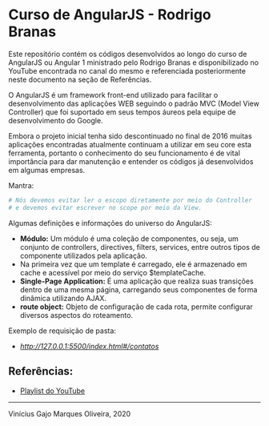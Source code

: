 # Curso de AngularJS - Rodrigo Branas

Este repositório contém os códigos desenvolvidos ao longo do curso de AngularJS ou Angular 1 ministrado pelo Rodrigo Branas e disponibilizado no YouTube encontrada no canal do mesmo e referenciada posteriormente neste documento na seção de Referências.

O AngularJS é um framework front-end utilizado para facilitar o desenvolvimento das aplicações WEB seguindo o padrão MVC (Model View Controller) que foi suportado em seus tempos áureos pela equipe de desenvolvimento do Google.

Embora o projeto inicial tenha sido descontinuado no final de 2016 muitas aplicações encontradas atualmente continuam a utilizar em seu core esta ferramenta, portanto o conhecimento do seu funcionamento é de vital importância para dar manutenção e entender os códigos já desenvolvidos em algumas empresas.

Mantra:

```bash
# Nós devemos evitar ler o escopo diretamente por meio do Controller 
# e devemos evitar escrever no scope por meio da View.
```

Algumas definições e informações do universo do AngularJS:

* **Módulo:** Um módulo é uma coleção de componentes, ou seja, um conjunto de controllers, directives, filters, services, entre outros tipos de componente utilizados pela aplicação.
* Na primeira vez que um template é carregado, ele é armazenado em cache e acessível por meio do serviço $templateCache.
* **Single-Page Application:** É uma aplicação que realiza suas transições dentro de uma mesma página, carregando seus componentes de forma dinâmica utilizando AJAX.
* **route object:** Objeto de configuração de cada rota, permite configurar diversos aspectos do roteamento.

Exemplo de requisição de pasta:

* *http://127.0.0.1:5500/index.html#/contatos*

## Referências:

* [Playlist do YouTube](https://www.youtube.com/watch?v=_y7rKxqPoyg&list=PLQCmSnNFVYnTD5p2fR4EXmtlR6jQJMbPb)

---
Vinícius Gajo Marques Oliveira, 2020